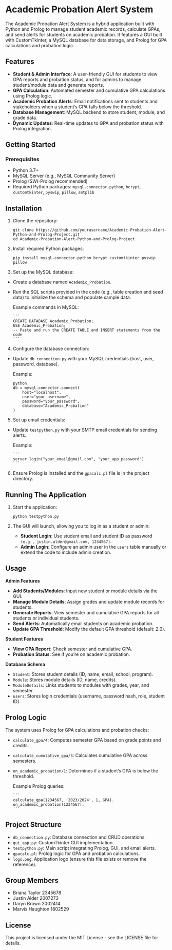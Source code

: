 # Academic Probation Alert System

The Academic Probation Alert System is a hybrid application built with Python and Prolog to manage student academic records, calculate GPAs, and send alerts for students on academic probation. It features a GUI built with CustomTkinter, a MySQL database for data storage, and Prolog for GPA calculations and probation logic.

## Features

- **Student & Admin Interface**: A user-friendly GUI for students to view GPA reports and probation status, and for admins to manage student/module data and generate reports.
- **GPA Calculation**: Automated semester and cumulative GPA calculations using Prolog logic.
- **Academic Probation Alerts**: Email notifications sent to students and stakeholders when a student’s GPA falls below the threshold.
- **Database Management**: MySQL backend to store student, module, and grade data.
- **Dynamic Updates**: Real-time updates to GPA and probation status with Prolog integration.

## Getting Started

### Prerequisites

- Python 3.7+
- MySQL Server (e.g., MySQL Community Server)
- Prolog (SWI-Prolog recommended)
- Required Python packages: `mysql-connector-python`, `bcrypt`, `customtkinter`, `pyswip`, `pillow`, `smtplib`

## Installation

1. Clone the repository:

   ```
   git clone https://github.com/yourusername/Academic-Probation-Alert-Python-and-Prolog-Project.git
   cd Academic-Probation-Alert-Python-and-Prolog-Project
   ```
   
2. Install required Python packages:

   ```
   pip install mysql-connector-python bcrypt customtkinter pyswip pillow
   ```

3. Set up the MySQL database:
- Create a database named `Academic_Probation`.
- Run the SQL scripts provided in the code (e.g., table creation and seed data) to initialize the schema and populate sample data.

   Example commands in MySQL:
   
      ```
      CREATE DATABASE Academic_Probation;
      USE Academic_Probation;
      -- Paste and run the CREATE TABLE and INSERT statements from the code
      ```


4. Configure the database connection:
- Update `db_connection.py` with your MySQL credentials (host, user, password, database).

   Example:
   
     ```
     python
     db = mysql.connector.connect(
         host="localhost",
         user="your_username",
         password="your_password",
         database="Academic_Probation"
     )
     ```

5. Set up email credentials:
- Update `testpython.py` with your SMTP email credentials for sending alerts.

   Example:
   
      ```
      server.login("your_email@gmail.com", "your_app_password")
      ```

6. Ensure Prolog is installed and the `gpacalc.pl` file is in the project directory.

## Running The Application

1. Start the application:
   
   ```
   python testpython.py
   ```

2. The GUI will launch, allowing you to log in as a student or admin:
     - **Student Login**: Use student email and student ID as password `(e.g., justin.alder@gmail.com, 1234567)`.
     - **Admin Login**: Configure an admin user in the `users` table manually or extend the code to include admin creation.
  
## Usage

**Admin Features**
- **Add Students/Modules**: Input new student or module details via the GUI.
- **Manage Module Details**: Assign grades and update module records for students.
- **Generate Reports**: View semester and cumulative GPA reports for all students or individual students.
- **Send Alerts**: Automatically email students on academic probation.
- **Update GPA Threshold**: Modify the default GPA threshold (default: 2.0).

**Student Features**
- **View GPA Report**: Check semester and cumulative GPA.
- **Probation Status**: See if you’re on academic probation.

**Database Schema**
- `Student`: Stores student details (ID, name, email, school, program).
- `Module`: Stores module details (ID, name, credits).
- `ModuleDetails`: Links students to modules with grades, year, and semester.
- `users`: Stores login credentials (username, password hash, role, student ID).

## Prolog Logic

The system uses Prolog for GPA calculations and probation checks:
- `calculate_gpa/4`: Computes semester GPA based on grade points and credits.
- `calculate_cumulative_gpa/3`: Calculates cumulative GPA across semesters.
- `on_academic_probation/1`: Determines if a student’s GPA is below the threshold.

   Example Prolog queries:
      
      ```
      calculate_gpa(1234567, '2023/2024', 1, GPA).
      on_academic_probation(1234567).
      ```

## Project Structure

- `db_connection.py`: Database connection and CRUD operations.
- `gui_app.py`: CustomTkinter GUI implementation.
- `testpython.py`: Main script integrating Prolog, GUI, and email alerts.
- `gpacalc.pl`: Prolog logic for GPA and probation calculations.
- `logo.png`: Application logo (ensure this file exists or remove the reference).

## Group Members

- Briana Taylor 2345678
- Justin Alder 2007273
- Daryn Brown 2002414
- Marvis Haughton 1802529

## License

This project is licensed under the MIT License - see the LICENSE file for details.

   





   
